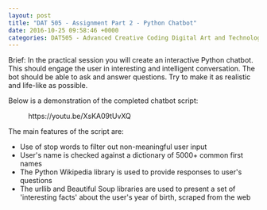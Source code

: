 ```yaml
---
layout: post
title: "DAT 505 - Assignment Part 2 - Python Chatbot"
date: 2016-10-25 09:58:46 +0000
categories: DAT505 - Advanced Creative Coding Digital Art and Technology
---
```


<!-- wp:paragraph {"className":"brief"} -->
<p class="brief">Brief: In the practical session you will create an interactive Python chatbot. This should engage the user in interesting and intelligent conversation. The bot should be able to ask and answer questions. Try to make it as realistic and life-like as possible.</p>
<!-- /wp:paragraph -->

<!-- wp:paragraph -->
<p>Below is a demonstration of the completed chatbot script:</p>
<!-- /wp:paragraph -->

<!-- wp:embed {"url":"https://youtu.be/XsKA09tUvXQ","type":"video","providerNameSlug":"youtube","responsive":true,"className":"wp-embed-aspect-4-3 wp-has-aspect-ratio"} -->
<figure class="wp-block-embed is-type-video is-provider-youtube wp-block-embed-youtube wp-embed-aspect-4-3 wp-has-aspect-ratio"><div class="wp-block-embed__wrapper">
https://youtu.be/XsKA09tUvXQ
</div></figure>
<!-- /wp:embed -->

<!-- wp:paragraph -->
<p>The main features of the script are:</p>
<!-- /wp:paragraph -->

<!-- wp:list -->
<ul><!-- wp:list-item -->
<li>Use of stop words to filter out non-meaningful user input</li>
<!-- /wp:list-item -->

<!-- wp:list-item -->
<li>User's name is checked against a dictionary of 5000+ common first names</li>
<!-- /wp:list-item -->

<!-- wp:list-item -->
<li>The Python Wikipedia library is used to provide responses to user's questions</li>
<!-- /wp:list-item -->

<!-- wp:list-item -->
<li>The urllib and Beautiful Soup libraries are used to present a set of 'interesting facts' about the user's year of birth, scraped from the web</li>
<!-- /wp:list-item --></ul>
<!-- /wp:list -->